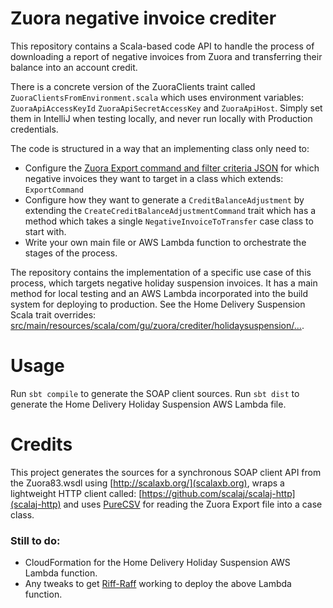 # Zuora negative invoice crediter

This repository contains a Scala-based code API to handle the process of downloading a report of negative invoices from Zuora and transferring their balance into an account credit.

There is a concrete version of the ZuoraClients traint called `ZuoraClientsFromEnvironment.scala` which uses environment variables: `ZuoraApiAccessKeyId` `ZuoraApiSecretAccessKey` and `ZuoraApiHost`. 
Simply set them in IntelliJ when testing locally, and never run locally with Production credentials.
 
The code is structured in a way that an implementing class only need to:

- Configure the [Zuora Export command and filter criteria JSON](https://www.zuora.com/developer/api-reference/#operation/Object_POSTExport) for which negative invoices they want to target in a class which extends: `ExportCommand`
- Configure how they want to generate a `CreditBalanceAdjustment` by extending the `CreateCreditBalanceAdjustmentCommand` trait which has a method which takes a single `NegativeInvoiceToTransfer` case class to start with.
- Write your own main file or AWS Lambda function to orchestrate the stages of the process.
 
The repository contains the implementation of a specific use case of this process, which targets negative holiday suspension invoices. It has a main method for local testing and an AWS Lambda incorporated into the build system for deploying to production. See the Home Delivery Suspension Scala trait overrides: [src/main/resources/scala/com/gu/zuora/crediter/holidaysuspension/...](https://github.com/guardian/zuora-crediter/tree/master/src/main/scala/com/gu/zuora/crediter/holidaysuspension).
 
# Usage

Run `sbt compile` to generate the SOAP client sources.
Run `sbt dist` to generate the Home Delivery Holiday Suspension AWS Lambda file.
 
# Credits

This project generates the sources for a synchronous SOAP client API from the Zuora83.wsdl using [http://scalaxb.org/](scalaxb.org),  wraps a lightweight HTTP client called: [https://github.com/scalaj/scalaj-http](scalaj-http) and uses [PureCSV](https://github.com/melrief/PureCSV) for reading the Zuora Export file into a case class.

### Still to do:

- CloudFormation for the Home Delivery Holiday Suspension AWS Lambda function.
- Any tweaks to get [Riff-Raff](https://github.com/guardian/riff-raff) working to deploy the above Lambda function.





